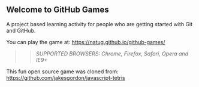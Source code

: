 ## Welcome to GitHub Games

A project based learning activity for people who are getting started with Git and GitHub.

You can play the game at: https://natug.github.io/github-games/

>> _*SUPPORTED BROWSERS*: Chrome, Firefox, Safari, Opera and IE9+_

This fun open source game was cloned from: https://github.com/jakesgordon/javascript-tetris
